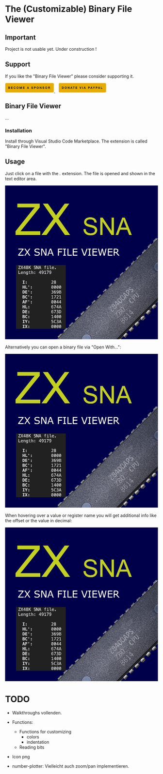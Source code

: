 # The (Customizable) Binary File Viewer
## Important

Project is not usable yet.
Under construction !


## Support

If you like the "Binary File Viewer" please consider supporting it.

<a href="https://github.com/sponsors/maziac" title="Github sponsor">
	<img src="assets/button_donate_sp.png" />
</a>
&nbsp;&nbsp;
<a href="https://www.paypal.com/donate/?hosted_button_id=K6NNLZCTN3UV4&locale.x=en_DE&Z3JncnB0=" title="PayPal">
	<img src="assets/button_donate_pp.png" />
</a>


## Binary File Viewer

...



### Installation

Install through Visual Studio Code Marketplace.
The extension is called "Binary File Viewer".


## Usage

Just click on a file with the *.* extension.
The file is opened and shown in the text editor area.

![](assets/icon.png)


Alternatively you can open a binary file via "Open With...":

![](assets/icon.png)

When hovering over a value or register name you will get additional info like the offset or the value in decimal:

![](assets/icon.png)


# TODO


- Walkthroughs vollenden.

- Functions:
	- Functions for customizing
		- colors
		- indentation
	- Reading bits

- Icon png

- number-plotter: Vielleicht auch zoom/pan implementieren.